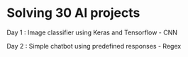 # Solving 30 AI projects
Day 1 : Image classifier using Keras and Tensorflow - CNN

Day 2 : Simple chatbot using predefined responses - Regex
